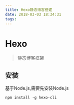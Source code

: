 ```yaml
---
title: Hexo静态博客搭建
date: 2018-03-03 18:34:31
tags:
---
```

# Hexo
> 静态博客框架


## 安装
基于Node.js,需要先安装Node.js

```
npm install -g hexo-cli
```

